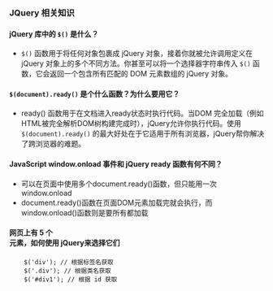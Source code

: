 ### JQuery 相关知识
####  jQuery 库中的 ```$()``` 是什么？
- ```$()``` 函数用于将任何对象包裹成 jQuery 对象，接着你就被允许调用定义在 jQuery 对象上的多个不同方法。你甚至可以将一个选择器字符串传入 ```$()``` 函数，它会返回一个包含所有匹配的 DOM 元素数组的 jQuery 对象。

#### ```$(document).ready()``` 是个什么函数？为什么要用它？
-  ready() 函数用于在文档进入ready状态时执行代码。当DOM 完全加载（例如HTML被完全解析DOM树构建完成时），jQuery允许你执行代码。使用 ```$(document).ready()``` 的最大好处在于它适用于所有浏览器，jQuery帮你解决了跨浏览器的难题。


####  JavaScript window.onload 事件和 jQuery ready 函数有何不同？
- 可以在页面中使用多个document.ready()函数，但只能用一次window.onload
- document.ready()函数在页面DOM元素加载完就会执行，而window.onload()函数则是要所有都加载

#### 网页上有 5 个 <div> 元素，如何使用 jQuery来选择它们

```
	$('div'); // 根据标签名获取
	$('.div'); // 根据类名获取
	$('#div1'); // 根据 id 获取
```